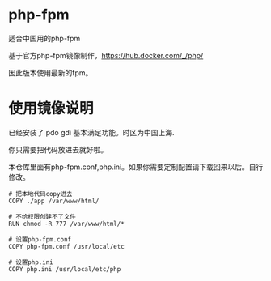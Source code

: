 # php-fpm
适合中国用的php-fpm

基于官方php-fpm镜像制作，https://hub.docker.com/_/php/

因此版本使用最新的fpm。

# 使用镜像说明

已经安装了 pdo gdi 基本满足功能。时区为中国上海.

你只需要把代码放进去就好啦。

本仓库里面有php-fpm.conf,php.ini。如果你需要定制配置请下载回来以后。自行修改。


```
# 把本地代码copy进去
COPY ./app /var/www/html/

# 不给权限创建不了文件
RUN chmod -R 777 /var/www/html/*

# 设置php-fpm.conf
COPY php-fpm.conf /usr/local/etc

# 设置php.ini
COPY php.ini /usr/local/etc/php
```
